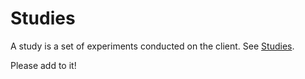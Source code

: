 # Studies

A study is a set of experiments conducted on the client. See [Studies](https://github.com/brave/brave-browser/wiki/Kahf-Variations-(Griffin)).

Please add to it!
